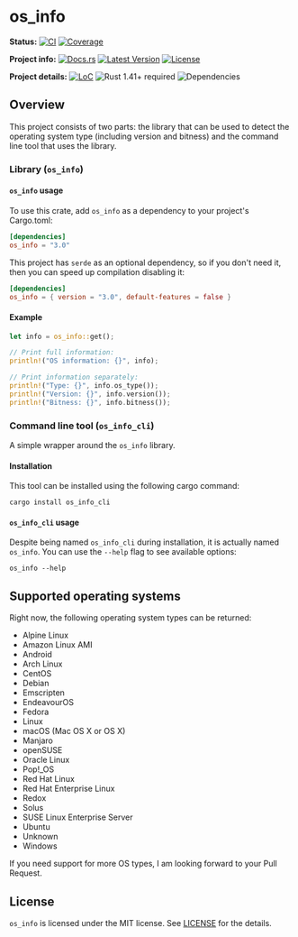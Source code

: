 # os_info

**Status:**
[![CI](https://github.com/stanislav-tkach/os_info/workflows/CI/badge.svg)](https://github.com/stanislav-tkach/os_info/actions)
[![Coverage](https://codecov.io/gh/stanislav-tkach/os_info/branch/master/graph/badge.svg)](https://codecov.io/gh/stanislav-tkach/os_info)

**Project info:**
[![Docs.rs](https://docs.rs/os_info/badge.svg)](https://docs.rs/os_info)
[![Latest Version](http://meritbadge.herokuapp.com/os_info)](https://crates.io/crates/os_info)
[![License](https://img.shields.io/github/license/stanislav-tkach/os_info.svg)](https://github.com/stanislav-tkach/os_info/blob/master/LICENSE)

**Project details:**
[![LoC](https://tokei.rs/b1/github/stanislav-tkach/os_info)](https://github.com/stanislav-tkach/os_info)
![Rust 1.41+ required](https://img.shields.io/badge/rust-1.41+-blue.svg?label=Required%20Rust)
![Dependencies](https://api.dependabot.com/badges/status?host=github&repo=stanislav-tkach/os_info)

## Overview

This project consists of two parts: the library that can be used to detect the
operating system type (including version and bitness) and the command line tool
that uses the library.

### Library (`os_info`)

#### `os_info` usage

To use this crate, add `os_info` as a dependency to your project's Cargo.toml:

```toml
[dependencies]
os_info = "3.0"
```

This project has `serde` as an optional dependency, so if you don't need it, then
you can speed up compilation disabling it:

```toml
[dependencies]
os_info = { version = "3.0", default-features = false }
```

#### Example

```rust
let info = os_info::get();

// Print full information:
println!("OS information: {}", info);

// Print information separately:
println!("Type: {}", info.os_type());
println!("Version: {}", info.version());
println!("Bitness: {}", info.bitness());
```

### Command line tool (`os_info_cli`)

A simple wrapper around the `os_info` library.

#### Installation

This tool can be installed using the following cargo command:

```console
cargo install os_info_cli
```

#### `os_info_cli` usage

Despite being named `os_info_cli` during installation, it is actually named
`os_info`. You can use the `--help` flag to see available options:

```console
os_info --help
```

## Supported operating systems

Right now, the following operating system types can be returned:

- Alpine Linux
- Amazon Linux AMI
- Android
- Arch Linux
- CentOS
- Debian
- Emscripten
- EndeavourOS
- Fedora
- Linux
- macOS (Mac OS X or OS X)
- Manjaro
- openSUSE
- Oracle Linux
- Pop!_OS
- Red Hat Linux
- Red Hat Enterprise Linux
- Redox
- Solus
- SUSE Linux Enterprise Server
- Ubuntu
- Unknown
- Windows

If you need support for more OS types, I am looking forward to your Pull Request.

## License

`os_info` is licensed under the MIT license. See [LICENSE] for the details.

[lsb_release]: http://refspecs.linuxbase.org/LSB_2.0.1/LSB-PDA/LSB-PDA/lsbrelease.html
[LICENSE]: https://github.com/stanislav-tkach/os_info/blob/master/LICENSE
